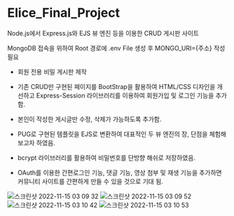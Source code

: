 # Elice_Final_Project
Node.js에서 Express.js와 EJS 뷰 엔진 등을 이용한 CRUD 게시판 사이트

MongoDB 접속을 위하여
Root 경로에 .env File 생성 후
MONGO_URI={주소} 작성 필요

- 회원 전용 비밀 게시판 제작

- 기존 CRUD만 구현된 페이지를 BootStrap을 활용하여 HTML/CSS 디자인을 개선하고 Express-Session 라이브러리를 이용하여 회원가입 및 로그인 기능을 추가 함.
- 본인이 작성한 게시글만 수정, 삭제가 가능하도록 추가함.
- PUG로 구현된 템플릿을 EJS로 변환하여 대표적인 두 뷰 엔진의 장, 단점을 체험해보고자 하였음.
- bcrypt 라이브러리를 활용하여 비밀번호를 단방향 해쉬로 저장하였음.

- OAuth를 이용한 간편로그인 기능, 댓글 기능, 영상 첨부 및 재생 기능을 추가하면 커뮤니티 사이트를 간편하게 만들 수 있을 것으로 기대 됨.

![스크린샷 2022-11-15 03 09 32](https://user-images.githubusercontent.com/82963112/201737775-d8522069-bf35-4b58-842f-2a3440325ffc.png)
![스크린샷 2022-11-15 03 09 52](https://user-images.githubusercontent.com/82963112/201737783-31a00a8c-1485-4c25-b5c5-ab7843b8b409.png)
![스크린샷 2022-11-15 03 10 42](https://user-images.githubusercontent.com/82963112/201737788-a85cab1c-2521-483b-8570-ed296c610718.png)
![스크린샷 2022-11-15 03 10 53](https://user-images.githubusercontent.com/82963112/201737800-94569ef6-e49f-4619-b8cf-d9823a42fce5.png)
